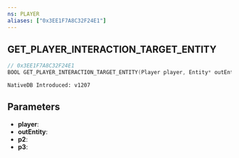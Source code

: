 ```yaml
---
ns: PLAYER
aliases: ["0x3EE1F7A8C32F24E1"]
---
```

## GET_PLAYER_INTERACTION_TARGET_ENTITY

```c
// 0x3EE1F7A8C32F24E1
BOOL GET_PLAYER_INTERACTION_TARGET_ENTITY(Player player, Entity* outEntity, BOOL p2, BOOL p3);
```

```
NativeDB Introduced: v1207
```

## Parameters
* **player**:
* **outEntity**:
* **p2**:
* **p3**:

